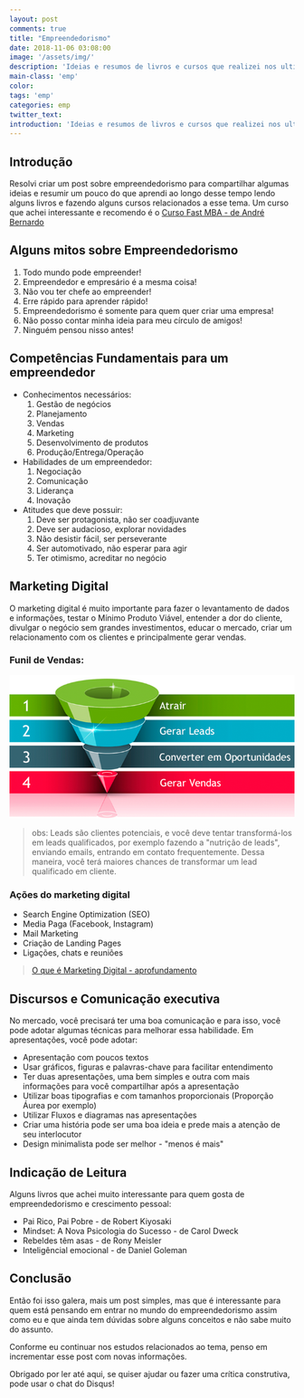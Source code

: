 ```yaml
---
layout: post
comments: true
title: "Empreendedorismo"
date: 2018-11-06 03:08:00
image: '/assets/img/'
description: 'Ideias e resumos de livros e cursos que realizei nos ultimos anos.'
main-class: 'emp'
color:
tags: 'emp'
categories: emp
twitter_text:
introduction: 'Ideias e resumos de livros e cursos que realizei nos ultimos anos.'
---
```


## Introdução

<!-- criar um link[Performance Web](https://willianjusten.com.br/series/#performance-web),  -->

Resolvi criar um post sobre empreendedorismo para compartilhar algumas ideias e resumir um pouco do que aprendi ao longo desse tempo lendo alguns livros e fazendo alguns cursos relacionados a esse tema.
Um curso que achei interessante e recomendo é o [Curso Fast MBA - de André Bernardo ](https://www.udemy.com/fast-mba/)




## Alguns mitos sobre Empreendedorismo

1. Todo mundo pode empreender!
2. Empreendedor e empresário é a mesma coisa!
3. Não vou ter chefe ao empreender!
4. Erre rápido para aprender rápido!
5. Empreendedorismo é somente para quem quer criar uma empresa!
6. Não posso contar minha ideia para meu círculo de amigos!
7. Ninguém pensou nisso antes!


## Competências Fundamentais para um empreendedor

- Conhecimentos necessários:
    1. Gestão de negócios
    2. Planejamento
    3. Vendas
    4. Marketing
    5. Desenvolvimento de produtos
    6. Produção/Entrega/Operação
- Habilidades de um empreendedor:
    1. Negociação
    2. Comunicação
    3. Liderança
    4. Inovação
- Atitudes que deve possuir:
    1. Deve ser protagonista, não ser coadjuvante
    2. Deve ser audacioso, explorar novidades
    3. Não desistir fácil, ser perseverante
    4. Ser automotivado, não esperar para agir
    5. Ter otimismo, acreditar no negócio

## Marketing Digital
O marketing digital é muito importante para fazer o levantamento de dados e informações, testar o Mínimo Produto Viável, entender a dor do cliente, divulgar o negócio sem grandes investimentos, educar o mercado, criar um relacionamento com os clientes e principalmente gerar vendas.

### Funil de Vendas:
![FunilDeVendas](/assets/img/emp/funildevendas.png)

> obs: Leads são clientes potenciais, e você deve tentar transformá-los em leads qualificados, por exemplo fazendo a "nutrição de leads", enviando emails, entrando em contato frequentemente. Dessa maneira, você terá maiores chances de transformar um lead qualificado em cliente.

###  Ações do marketing digital
- Search Engine Optimization (SEO)
- Media Paga (Facebook, Instagram)
- Mail Marketing
- Criação de Landing Pages
- Ligações, chats e reuniões
 
 > [O que é Marketing Digital - aprofundamento](https://marketingdeconteudo.com/marketing-digital/) 
 
## Discursos e Comunicação executiva
No mercado, você precisará ter uma boa comunicação e para isso, você pode adotar algumas técnicas para melhorar essa habilidade. Em apresentações, você pode adotar:

- Apresentação com poucos textos
- Usar gráficos, figuras e palavras-chave para facilitar entendimento
- Ter duas apresentações, uma bem simples e outra com mais informações para você compartilhar após a apresentação
- Utilizar boas tipografias e com tamanhos proporcionais (Proporção Áurea por exemplo)
- Utilizar Fluxos e diagramas nas apresentações
- Criar uma história pode ser uma boa ideia e prede mais a atenção de seu interlocutor
- Design minimalista pode ser melhor - "menos é mais"

## Indicação de Leitura
Alguns livros que achei muito interessante para quem gosta de empreendedorismo e crescimento pessoal:
- Pai Rico, Pai Pobre - de Robert Kiyosaki
- Mindset: A Nova Psicologia do Sucesso - de Carol Dweck
- Rebeldes têm asas - de Rony Meisler
- Inteligêncial emocional - de Daniel Goleman

## Conclusão

Então foi isso galera, mais um post simples, mas que é interessante para quem está pensando em entrar no mundo do empreendedorismo assim como eu e que ainda tem dúvidas sobre alguns conceitos e não sabe muito do assunto.

Conforme eu continuar nos estudos relacionados ao tema, penso em incrementar esse post com novas informações.

Obrigado por ler até aqui, se quiser ajudar ou fazer uma crítica construtiva, pode usar o chat do Disqus!
